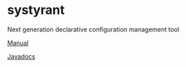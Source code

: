 systyrant
=========

Next generation declarative configuration management tool

[Manual](http://kloudtek.github.io/systyrant/manual/allinone/manual.xhtml)

[Javadocs](http://kloudtek.github.io/systyrant/javadocs/index.html)
